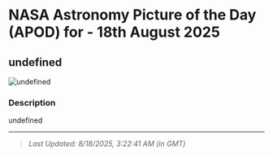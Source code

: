 
# NASA Astronomy Picture of the Day (APOD) for - 18th August 2025
## undefined

![undefined](undefined)

### Description
undefined

---
> _Last Updated: 8/18/2025, 3:22:41 AM (in GMT)_
